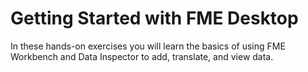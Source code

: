 # Getting Started with FME Desktop

In these hands-on exercises you will learn the basics of using FME Workbench and Data Inspector to add, translate, and view data.

